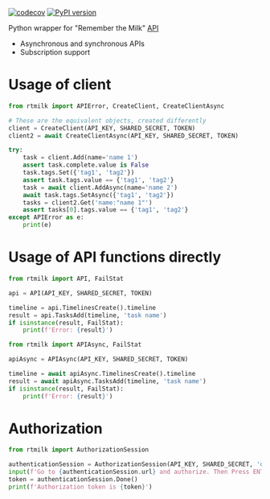 [![codecov](https://codecov.io/gh/rkhwaja/rtmilk/branch/master/graph/badge.svg?token=RaMYgorajr)](https://codecov.io/gh/rkhwaja/rtmilk) [![PyPI version](https://badge.fury.io/py/rtmilk.svg)](https://badge.fury.io/py/rtmilk)

Python wrapper for "Remember the Milk" [API](https://www.rememberthemilk.com/services/api/)
- Asynchronous and synchronous APIs
- Subscription support

# Usage of client
```python
from rtmilk import APIError, CreateClient, CreateClientAsync

# These are the equivalent objects, created differently
client = CreateClient(API_KEY, SHARED_SECRET, TOKEN)
client2 = await CreateClientAsync(API_KEY, SHARED_SECRET, TOKEN)

try:
    task = client.Add(name='name 1')
    assert task.complete.value is False
    task.tags.Set({'tag1', 'tag2'})
    assert task.tags.value == {'tag1', 'tag2'}
    task = await client.AddAsync(name='name 2')
    await task.tags.SetAsync({'tag1', 'tag2'})
    tasks = client2.Get('name:"name 1"')
    assert tasks[0].tags.value == {'tag1', 'tag2'}
except APIError as e:
    print(e)
```

# Usage of API functions directly
```python
from rtmilk import API, FailStat

api = API(API_KEY, SHARED_SECRET, TOKEN)

timeline = api.TimelinesCreate().timeline
result = api.TasksAdd(timeline, 'task name')
if isinstance(result, FailStat):
    print(f'Error: {result}')
```

```python
from rtmilk import APIAsync, FailStat

apiAsync = APIAsync(API_KEY, SHARED_SECRET, TOKEN)

timeline = await apiAsync.TimelinesCreate().timeline
result = await apiAsync.TasksAdd(timeline, 'task name')
if isinstance(result, FailStat):
    print(f'Error: {result}')
```

# Authorization
```python
from rtmilk import AuthorizationSession

authenticationSession = AuthorizationSession(API_KEY, SHARED_SECRET, 'delete')
input(f'Go to {authenticationSession.url} and authorize. Then Press ENTER')
token = authenticationSession.Done()
print(f'Authorization token is {token}')
```
